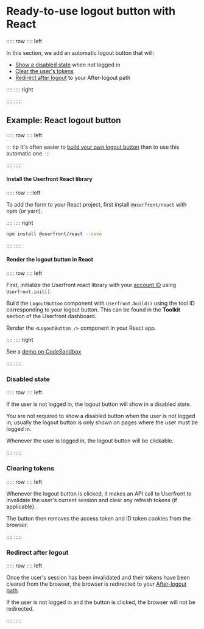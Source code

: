 <toolkit-breadcrumb />

# Ready-to-use logout button with React

::::: row
:::: left

In this section, we add an automatic logout button that will:

- [Show a disabled state](#disabled-state) when not logged in
- [Clear the user's tokens](#clearing-tokens)
- [Redirect after logout](#redirect-after-logout) to your After-logout path

::::
:::: right

<iframe-demo display-title="Logout button" height="140"></iframe-demo>

::::
:::::

## Example: React logout button

::::: row
:::: left

::: tip
It's often easier to [build your own logout button](/guide/toolkit/build-logout-button-react.html) than to use this automatic one.
:::

::::
:::::

#### Install the Userfront React library

::::: row
::::left

To add the form to your React project, first install `@userfront/react` with npm (or yarn).

::::
:::: right

```sh
npm install @userfront/react --save
```

::::
:::::

#### Render the logout button in React

::::: row
:::: left

First, initialize the Userfront react library with your [account ID](/guide/glossary.html#account-id) using `Userfront.init()`.

Build the `LogoutButton` component with `Userfront.build()` using the tool ID corresponding to your logout button. This can be found in the **Toolkit** section of the Userfront dashboard.

Render the `<LogoutButton />` component in your React app.

::::
:::: right

<install-react display-title="Logout button"/>

See a [demo on CodeSandbox](https://codesandbox.io/s/userfront-react-example-rhbyl)

::::
:::::

### Disabled state

::::: row
:::: left

If the user is not logged in, the logout button will show in a disabled state.

You are not required to show a disabled button when the user is not logged in; usually the logout button is only shown on pages where the user must be logged in.

Whenever the user is logged in, the logout button will be clickable.

::::
:::::

### Clearing tokens

::::: row
:::: left

Whenever the logout button is clicked, it makes an API call to Userfront to invalidate the user's current session and clear any refresh tokens (if applicable).

The button then removes the access token and ID token cookies from the browser.

::::
:::::

### Redirect after logout

::::: row
:::: left

Once the user's session has been invalidated and their tokens have been cleared from the browser, the browser is redirected to your [After-logout path](/guide/glossary.html#after-logout-path).

If the user is not logged in and the button is clicked, the browser will not be redirected.

::::
:::::
